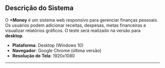 
## **Descrição do Sistema**
O **+Money** é um sistema web responsivo para gerenciar finanças pessoais. Os usuários podem adicionar receitas, despesas, metas financeiras e visualizar relatórios gráficos. O teste será realizado na versão para **desktop**.

- **Plataforma**: Desktop (Windows 10)
- **Navegador**: Google Chrome (última versão)
- **Resolução de Tela**: 1920x1080

---
